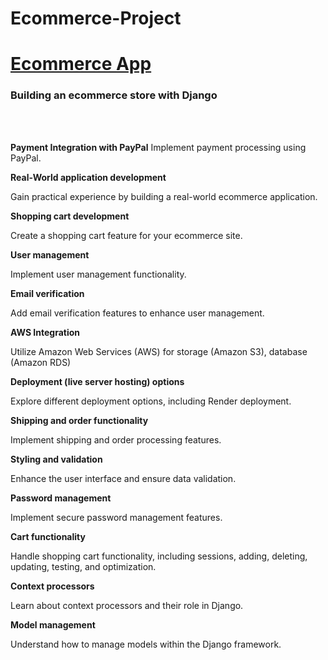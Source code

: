 # Ecommerce-Project
<h1><a href="https://ecommerce-project-tdz6.onrender.com/">Ecommerce App</a></h1>

<h3>Building an ecommerce store with Django</h3>
<br><br>

<strong>Payment Integration with PayPal</strong>
Implement payment processing using PayPal.
<br>

<strong>Real-World application development</strong>

Gain practical experience by building a real-world ecommerce application.
<br>

<strong>Shopping cart development</strong>

Create a shopping cart feature for your ecommerce site.
<br>

<strong>User management</strong>

Implement user management functionality.
<br>


<strong>Email verification</strong>

Add email verification features to enhance user management.
<br>

<strong>AWS Integration</strong>

Utilize Amazon Web Services (AWS) for storage (Amazon S3), database (Amazon RDS)
<br>

<strong>Deployment (live server hosting) options</strong>

Explore different deployment options, including Render deployment.
<br>

<strong>Shipping and order functionality</strong>

Implement shipping and order processing features.
<br>

<strong>Styling and validation</strong>

Enhance the user interface and ensure data validation.
<br>

<strong>Password management</strong>

Implement secure password management features.
<br>

<strong>Cart functionality</strong>

Handle shopping cart functionality, including sessions, adding, deleting, updating, testing, and optimization.
<br>

<strong>Context processors</strong>

Learn about context processors and their role in Django.
<br>

<strong>Model management</strong>

Understand how to manage models within the Django framework.
